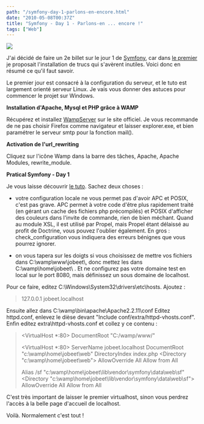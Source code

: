 ```yaml
---
path: "/symfony-day-1-parlons-en-encore.html"
date: "2010-05-08T00:37Z"
title: "Symfony - Day 1 - Parlons-en ... encore !"
tags: ["Web"]
---
```


[![](https://2.bp.blogspot.com/_lEhuTvDBOnM/S5_U9TOn4lI/AAAAAAAAAJQ/nXrevsBOWAM/s200/9782918390169-3d.jpg)](http://2.bp.blogspot.com/_lEhuTvDBOnM/S5_U9TOn4lI/AAAAAAAAAJQ/nXrevsBOWAM/s1600-h/9782918390169-3d.jpg)

J'ai décidé de faire un 2e billet sur le jour 1 de [Symfony](http://www.symfony-project.org/), car dans [le premier](2010-03-16-symfony-day-1-parlons-en.md) je proposait l'installation de trucs qui s'avèrent inutiles. Voici donc en résumé ce qu'il faut savoir.

Le premier jour est consacré à la configuration du serveur, et le tuto est largement orienté serveur Linux. Je vais vous donner des astuces pour commencer le projet sur Windows.

**Installation d'Apache, Mysql et PHP grâce à WAMP**

Récupérez et installez [WampServer](http://www.wampserver.com/download.php) sur le site officiel. Je vous recommande de ne pas choisir Firefox comme navigateur et laisser explorer.exe, et bien paramétrer le serveur smtp pour la fonction mail().

**Activation de l'url_rewriting**

Cliquez sur l'icône Wamp dans la barre des tâches, Apache, Apache Modules, rewrite_module.

**Pratical Symfony - Day 1**

Je vous laisse découvrir [le tuto](http://www.symfony-project.org/jobeet/1_4/Doctrine/fr/01). Sachez deux choses :

- votre configuration locale ne vous permet pas d'avoir APC et POSIX, c'est pas grave. APC permet à votre code d'être plus rapidement traité (en gérant un cache des fichiers php précompilés) et POSIX d'afficher des couleurs dans l'invite de commande, rien de bien méchant. Quand au module XSL, il est utilisé par Propel, mais Propel étant délaissé au profit de Doctrine, vous pouvez l'oublier également. En gros : check_configuration vous indiquera des erreurs bénignes que vous pourrez ignorer.

- on vous tapera sur les doigts si vous choisissez de mettre vos fichiers dans C:\\wamp\\www\\jobeet\\, donc mettez les dans C:\\wamp\\home\\jobeet\ . Et ne configurez pas votre domaine test en local sur le port 8080, mais définissez un sous domaine de localhost.

Pour ce faire, editez C:\\Windows\\System32\\drivers\\etc\\hosts. Ajoutez :
> 127.0.0.1        jobeet.localhost

Ensuite allez dans C:\\wamp\\bin\\apache\\Apache2.2.11\\conf
Editez httpd.conf, enlevez le dièse devant "Include conf/extra/httpd-vhosts.conf".
Enfin editez extra\\httpd-vhosts.conf et collez y ce contenu :

> <VirtualHost *:80>
>     DocumentRoot "C:/wamp/www/"
> </VirtualHost>
>
> <VirtualHost *:80>
>   ServerName jobeet.localhost
>   DocumentRoot "c:\\wamp\\home\\jobeet\\web"
>   DirectoryIndex index.php
>   <Directory "c:\\wamp\\home\\jobeet\\web">
>     AllowOverride All
>     Allow from All
>   </Directory>
>
>   Alias /sf "c:\\wamp\\home\\jobeet\\lib\\vendor\\symfony\\data\\web\\sf"
>   <Directory "c:\\wamp\\home\\jobeet\\lib\\vendor\\symfony\\data\\web\\sf">
>     AllowOverride All
>     Allow from All
>   </Directory>
> </VirtualHost>


C'est très important de laisser le premier virtualhost, sinon vous perdrez l'accès à la belle page d'accueil de localhost.

Voilà. Normalement c'est tout !
